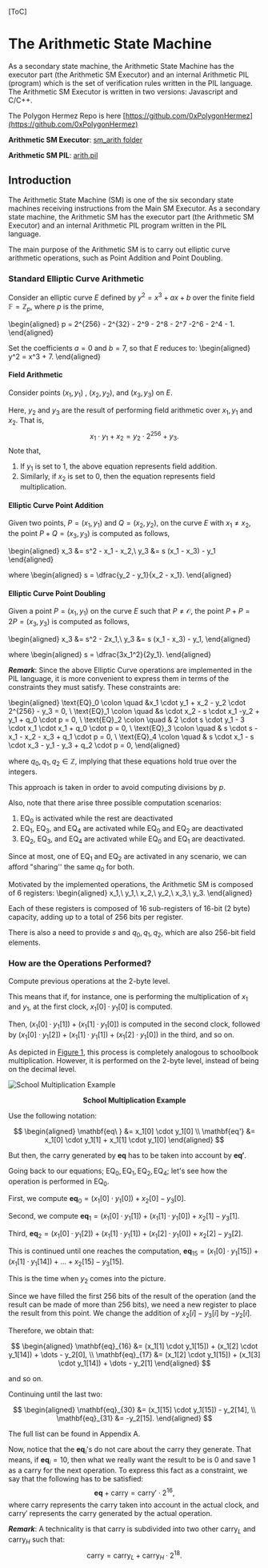 [ToC]





# The Arithmetic State Machine
As a secondary state machine, the Arithmetic State Machine has the executor part (the Arithmetic SM Executor) and an internal Arithmetic PIL (program) which is the set of verification rules written in the PIL language. The Arithmetic SM Executor is written in two versions: Javascript and C/C++.



The Polygon Hermez Repo is here  [https://github.com/0xPolygonHermez](https://github.com/0xPolygonHermez)

**Arithmetic SM Executor**: [sm_arith folder](https://github.com/0xPolygonHermez/zkevm-proverjs/tree/main/src/sm/sm_arith)

**Arithmetic SM PIL**: [arith.pil](https://github.com/0xPolygonHermez/zkevm-proverjs/blob/main/pil/arith.pil) 




## Introduction

The Arithmetic State Machine (SM) is one of the six secondary state machines receiving instructions from the Main SM Executor. As a secondary state machine, the Arithmetic SM has the executor part (the Arithmetic SM Executor) and an internal Arithmetic PIL program written in the PIL language.

The main purpose of the Arithmetic SM is to carry out elliptic curve arithmetic operations, such as Point Addition and Point Doubling.





### Standard Elliptic Curve Arithmetic



Consider an elliptic curve $E$ defined by $y^2 = x^3 + ax + b$ over the finite field $\mathbb{F} = \mathbb{Z}_p$, where $p$ is the prime,

\begin{aligned}
p = 2^{256} - 2^{32} - 2^9 - 2^8 - 2^7 -2^6 - 2^4 - 1.
\end{aligned}

Set the coefficients $a = 0$ and $b = 7$, so that $E$ reduces to:
\begin{aligned}
y^2 = x^3 + 7.
\end{aligned}



#### Field Arithmetic 

Consider points $( x_1, y_1)$ , $( x_2, y_2)$, and $( x_3, y_3)$ on $E$.

Here, $y_2$ and $y_3$ are the result of performing field arithmetic over $x_1,y_1$ and $x_2$. That is,
$$
x_1 \cdot y_1 + x_2 = y_2 \cdot 2^{256} + y_3.
$$
Note that,

1. If $y_1$ is set to $1$, the above equation represents field addition. 
2. Similarly, if $x_2$ is set to $0$, then the equation represents field multiplication.



#### Elliptic Curve Point Addition 

Given two points, $P = (x_1,y_1)$ and  $Q = (x_2,y_2)$, on the curve $E$ with $x_1 \neq x_2$, the point $P+Q = (x_3,y_3)$  is computed as follows,


\begin{aligned}
x_3 &= s^2 - x_1 - x_2,\\
y_3 &= s (x_1 - x_3) - y_1
\end{aligned}

where
\begin{aligned}
s = \dfrac{y_2 - y_1}{x_2 - x_1}.
\end{aligned}



#### Elliptic Curve Point Doubling 

Given a point $P = (x_1,y_1)$ on the curve $E$ such that $P \neq \mathcal{O}$, the point $P+P = 2P =
(x_3,y_3)$ is computed as follows,

\begin{aligned}
x_3 &= s^2 - 2x_1,\\
y_3 &= s (x_1 - x_3) - y_1,
\end{aligned}

where
\begin{aligned}
s = \dfrac{3x_1^2}{2y_1}.
\end{aligned}


***Remark***:
Since the above Elliptic Curve operations are implemented in the PIL language, it is more convenient to express them in terms of the constraints they must satisfy. These constraints are:

\begin{aligned}
\text{EQ}_0 \colon \quad &x_1 \cdot y_1 + x_2 - y_2 \cdot 2^{256} - y_3
= 0, \\
\text{EQ}_1 \colon \quad &s \cdot x_2 - s \cdot x_1 -y_2 + y_1 + q_0
\cdot p = 0, \\
\text{EQ}_2 \colon \quad & 2 \cdot s \cdot y_1 - 3 \cdot x_1 \cdot x_1 +
q_0 \cdot p = 0, \\
\text{EQ}_3 \colon \quad & s \cdot s - x_1 - x_2 - x_3 + q_1 \cdot p = 0, \\
\text{EQ}_4 \colon \quad & s \cdot x_1 - s \cdot x_3 - y_1 - y_3 + q_2
\cdot p = 0,
\end{aligned}

where $q_0,q_1,q_2 \in \mathbb{Z}$, implying that these equations hold true over the integers. 

This approach is taken in order to avoid computing divisions by $p$.


Also, note that there arise three possible computation scenarios:

1. $\text{EQ}_0$ is activated while the rest are deactivated
2. $\text{EQ}_1$, $\text{EQ}_3$, and $\text{EQ}_4$ are activated while $\text{EQ}_0$ and $\text{EQ}_2$ are deactivated 
3. $\text{EQ}_2$, $\text{EQ}_3$, and $\text{EQ}_4$ are activated while $\text{EQ}_0$ and $\text{EQ}_1$ are deactivated.

Since at most, one of $\text{EQ}_1$ and $\text{EQ}_2$ are activated in any scenario, we can afford "sharing'' the same $q_0$ for both.


Motivated by the implemented operations, the Arithmetic SM is composed of 6 registers: 
\begin{aligned}
x_1,\ y_1,\ x_2,\ y_2,\ x_3,\ y_3.
\end{aligned}

Each of these registers is composed of $16$ sub-registers of $16$-bit ($2$ byte) capacity, adding up to
a total of $256$ bits per register. 

There is also a need to provide $s$ and $q_0,q_1,q_2$, which are also $256$-bit field elements. 



### How are the Operations Performed?



Compute previous operations at the $2$-byte level. 

This means that if, for instance, one is performing the multiplication of $x_1$ and $y_1$, at the first clock, $x_1[0] \cdot y_1[0]$ is computed. 

Then, $(x_1[0] \cdot y_1[1]) + (x_1[1] \cdot y_1[0])$ is computed in the second clock, followed by $(x_1[0] \cdot y_1[2]) + (x_1[1] \cdot y_1[1]) + (x_1[2] \cdot y_1[0])$  in the third, and so on. 

As depicted in [Figure 1](\ref{eq:school}), this process is completely analogous to schoolbook multiplication. However, it is performed on the $2$-byte level, instead of being on the decimal level.


![School Multiplication Example](figures/fig-sch-mlt-eg.png)
<div align="center"><b> School Multiplication Example </b></div>

<!-- <p align="center"><img src="fig-sch-mlt-eg.png" width="800" /></p>
<div align="center"><b> Figure 1: School Multiplication Example</b></div>
 -->


Use the following notation:

$$
\begin{aligned}
\mathbf{eq\ } &= x_1[0] \cdot y_1[0] \\
\mathbf{eq'} &= x_1[0] \cdot y_1[1] + x_1[1] \cdot y_1[0]
\end{aligned}
$$

But then, the carry generated by $\mathbf{eq}$ has to be taken into account by $\mathbf{eq'}$.



Going back to our equations; $\text{EQ}_0, \text{EQ}_1, \text{EQ}_2, \text{EQ}_4$; let's see how the operation is performed in $\text{EQ}_0$. 

First, we compute $\mathbf{eq}_0 = (x_1[0] \cdot y_1[0]) + x_2[0] -
y_3[0]$. 

Second, we compute $\mathbf{eq}_1 = (x_1[0] \cdot y_1[1]) + (x_1[1]
\cdot y_1[0]) + x_2[1] - y_3[1]$. 

Third, $\mathbf{eq}_2 = (x_1[0] \cdot y_1[2]) + (x_1[1] \cdot y_1[1]) + (x_1[2] \cdot y_1[0]) + x_2[2] - y_3[2]$.

This is continued until one reaches the computation, $\mathbf{eq}_{15} =
(x_1[0] \cdot y_1[15]) + (x_1[1] \cdot y_1[14]) + \dots + x_2[15] -
y_3[15]$. 

This is the time when $y_2$ comes into the picture. 

Since we have filled the first $256$ bits of the result of the operation (and the result can be made of more than $256$ bits), we need a new register to place the result from this point. We change the addition of $x_2[i] -
y_3[i]$ by $-y_2[i]$. 

Therefore, we obtain that: 

$$
\begin{aligned}
\mathbf{eq}_{16} &= (x_1[1]
\cdot y_1[15]) + (x_1[2] \cdot y_1[14]) + \dots - y_2[0], \\
\mathbf{eq}_{17} &= (x_1[2] \cdot y_1[15]) + (x_1[3] \cdot y_1[14]) + \dots - y_2[1]
\end{aligned}
$$

and so on. 

Continuing until the last two: 

$$
\begin{aligned}
\mathbf{eq}_{30} &= (x_1[15] \cdot y_1[15]) - y_2[14], \\
\mathbf{eq}_{31} &= -y_2[15]. 
\end{aligned}
$$

The full list can be found in Appendix A. 


Now, notice that the $\mathbf{eq}_i$'s do not care about the carry they generate. That means, if $\mathbf{eq}_i = 10$, then what we really want the result to be is $0$ and save $1$ as a carry for the next operation. To express this fact as a constraint, we say that the following has to be satisfied:
$$
\mathbf{eq} + \text{carry} = \text{carry}' \cdot 2^{16},
$$
where $\text{carry}$ represents the carry taken into account in the actual clock, and $\text{carry}'$ represents the carry generated by the actual operation.



***Remark***:
A technicality is that $\text{carry}$ is subdivided into two other $\text{carry}_L$ and $\text{carry}_H$ such that:
$$
\text{carry} = \text{carry}_L + \text{carry}_H \cdot 2^{18}.
$$



